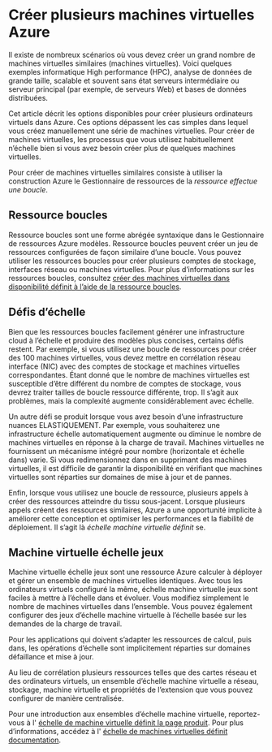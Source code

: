 <properties
    pageTitle="Créer plusieurs machines virtuelles | Microsoft Azure"
    description="Options permettant de créer plusieurs machines virtuelles sur Windows"
    services="virtual-machines-windows"
    documentationCenter=""
    authors="gbowerman"
    manager="timlt"
    editor=""
    tags="azure-resource-manager"/>

<tags
    ms.service="virtual-machines-windows"
    ms.workload="na"
    ms.tgt_pltfrm="na"
    ms.devlang="na"
    ms.topic="article"
    ms.date="10/25/2016"
    ms.author="guybo"/>

# <a name="create-multiple-azure-virtual-machines"></a>Créer plusieurs machines virtuelles Azure

Il existe de nombreux scénarios où vous devez créer un grand nombre de machines virtuelles similaires (machines virtuelles). Voici quelques exemples informatique High performance (HPC), analyse de données de grande taille, scalable et souvent sans état serveurs intermédiaire ou serveur principal (par exemple, de serveurs Web) et bases de données distribuées.

Cet article décrit les options disponibles pour créer plusieurs ordinateurs virtuels dans Azure. Ces options dépassent les cas simples dans lequel vous créez manuellement une série de machines virtuelles. Pour créer de machines virtuelles, les processus que vous utilisez habituellement n’échelle bien si vous avez besoin créer plus de quelques machines virtuelles.

Pour créer de machines virtuelles similaires consiste à utiliser la construction Azure le Gestionnaire de ressources de la _ressource effectue une boucle_.

## <a name="resource-loops"></a>Ressource boucles

Ressource boucles sont une forme abrégée syntaxique dans le Gestionnaire de ressources Azure modèles. Ressource boucles peuvent créer un jeu de ressources configurées de façon similaire d’une boucle. Vous pouvez utiliser les ressources boucles pour créer plusieurs comptes de stockage, interfaces réseau ou machines virtuelles. Pour plus d’informations sur les ressources boucles, consultez [créer des machines virtuelles dans disponibilité définit à l’aide de la ressource boucles](https://azure.microsoft.com/documentation/templates/201-vm-copy-index-loops/).

## <a name="challenges-of-scale"></a>Défis d’échelle

Bien que les ressources boucles facilement générer une infrastructure cloud à l’échelle et produire des modèles plus concises, certains défis restent. Par exemple, si vous utilisez une boucle de ressources pour créer des 100 machines virtuelles, vous devez mettre en corrélation réseau interface (NIC) avec des comptes de stockage et machines virtuelles correspondantes. Étant donné que le nombre de machines virtuelles est susceptible d’être différent du nombre de comptes de stockage, vous devrez traiter tailles de boucle ressource différente, trop. Il s’agit aux problèmes, mais la complexité augmente considérablement avec échelle.

Un autre défi se produit lorsque vous avez besoin d’une infrastructure nuances ELASTIQUEMENT. Par exemple, vous souhaiterez une infrastructure échelle automatiquement augmente ou diminue le nombre de machines virtuelles en réponse à la charge de travail. Machines virtuelles ne fournissent un mécanisme intégré pour nombre (horizontale et échelle dans) varie. Si vous redimensionnez dans en supprimant des machines virtuelles, il est difficile de garantir la disponibilité en vérifiant que machines virtuelles sont réparties sur domaines de mise à jour et de pannes.

Enfin, lorsque vous utilisez une boucle de ressource, plusieurs appels à créer des ressources atteindre du tissu sous-jacent. Lorsque plusieurs appels créent des ressources similaires, Azure a une opportunité implicite à améliorer cette conception et optimiser les performances et la fiabilité de déploiement. Il s’agit là _échelle machine virtuelle définit_ se.

## <a name="virtual-machine-scale-sets"></a>Machine virtuelle échelle jeux

Machine virtuelle échelle jeux sont une ressource Azure calculer à déployer et gérer un ensemble de machines virtuelles identiques. Avec tous les ordinateurs virtuels configuré la même, échelle machine virtuelle jeux sont faciles à mettre à l’échelle dans et évoluer. Vous modifiez simplement le nombre de machines virtuelles dans l’ensemble. Vous pouvez également configurer des jeux d’échelle machine virtuelle à l’échelle basée sur les demandes de la charge de travail.

Pour les applications qui doivent s’adapter les ressources de calcul, puis dans, les opérations d’échelle sont implicitement réparties sur domaines défaillance et mise à jour.

Au lieu de corrélation plusieurs ressources telles que des cartes réseau et des ordinateurs virtuels, un ensemble d’échelle machine virtuelle a réseau, stockage, machine virtuelle et propriétés de l’extension que vous pouvez configurer de manière centralisée.

Pour une introduction aux ensembles d’échelle machine virtuelle, reportez-vous à l' [échelle de machine virtuelle définit la page produit](https://azure.microsoft.com/services/virtual-machine-scale-sets/). Pour plus d’informations, accédez à l' [échelle de machines virtuelles définit documentation](https://azure.microsoft.com/documentation/services/virtual-machine-scale-sets/).
